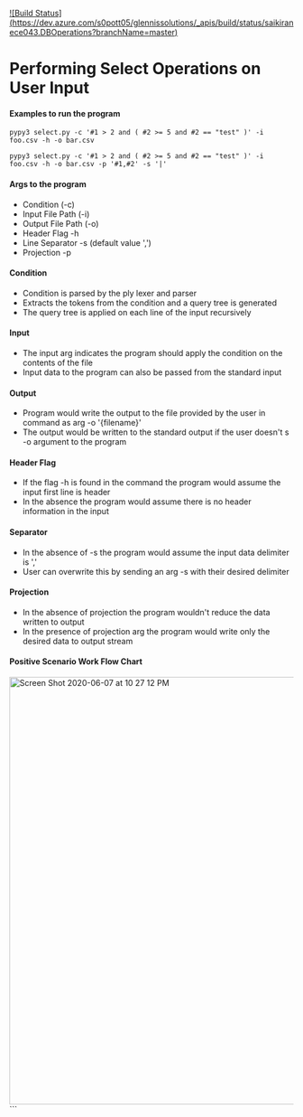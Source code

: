 [![Build Status] (https://dev.azure.com/s0pott05/glennissolutions/_apis/build/status/saikiranece043.DBOperations?branchName=master)](https://dev.azure.com/s0pott05/glennissolutions/_build/latest?definitionId=4&branchName=master)

# Performing Select Operations on User Input

#### Examples to run the program

`pypy3 select.py -c '#1 > 2 and ( #2 >= 5 and #2 == "test" )' -i foo.csv -h -o bar.csv`

`pypy3 select.py -c '#1 > 2 and ( #2 >= 5 and #2 == "test" )' -i foo.csv -h -o bar.csv -p '#1,#2' -s '|'`

#### Args to the program
   * Condition (-c)
   * Input File Path (-i)
   * Output File Path (-o)
   * Header Flag -h 
   * Line Separator -s (default value ',')
   * Projection -p

#### Condition 
   * Condition is parsed by the ply lexer and parser
   * Extracts the tokens from the condition and a query tree is generated
   * The query tree is applied on each line of the input recursively

#### Input 
   * The input arg indicates the program should apply the condition on the contents of the file
   * Input data to the program can also be passed from the standard input

#### Output
   * Program would write the output to the file provided by the user in command as arg -o '{filename}'
   * The output would be written to the standard output if the user doesn't s -o argument to the program

#### Header Flag
   * If the flag -h is found in the command the program would assume the input first line is header
   * In the absence the program would assume there is no header information in the input

#### Separator
   * In the absence of -s the program would assume the input data delimiter is ','
   * User can overwrite this by sending an arg -s with their desired delimiter

#### Projection
   * In the absence of projection the program wouldn't reduce the data written to output
   * In the presence of projection arg the program would write only the desired data to output stream

#### Positive Scenario Work Flow Chart

<img width="757" alt="Screen Shot 2020-06-07 at 10 27 12 PM" src="https://user-images.githubusercontent.com/12020642/83987591-c6e8c000-a90e-11ea-96cd-25131a5c45a3.png">
```
